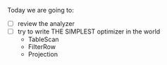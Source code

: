 






Today we are going to:
- [ ] review the analyzer
- [ ] try to write THE SIMPLEST optimizer in the world
   - TableScan 
   - FilterRow 
   - Projection








